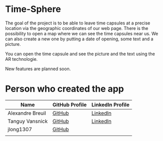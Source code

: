 # Time-Sphere

The goal of the project is to be able to leave time capsules at a precise location via the geographic coordinates of our web page.
There is the possibility to open a map where we can see the time capsules near us. We can also create a new one by putting a date of opening, some text and a picture.

You can open the time capsule and see the picture and the text using the AR technologie.

New features are planned soon.

# Person who created the app
| Name          | GitHub Profile                          | LinkedIn Profile                         |
|---------------|-----------------------------------------|------------------------------------------|
| Alexandre Breuil | [GitHub](https://github.com/Xander-Br)    | [LinkedIn](https://www.linkedin.com/in/alexandre-breuil-2003/) |
| Tanguy Vansnick | [GitHub](https://github.com/person2)    | [LinkedIn](https://www.linkedin.com/in/tanguy-vansnick-44186a199/) |
| jlong1307 | [GitHub](https://github.com/person3)    |  |
|  |     |  |
